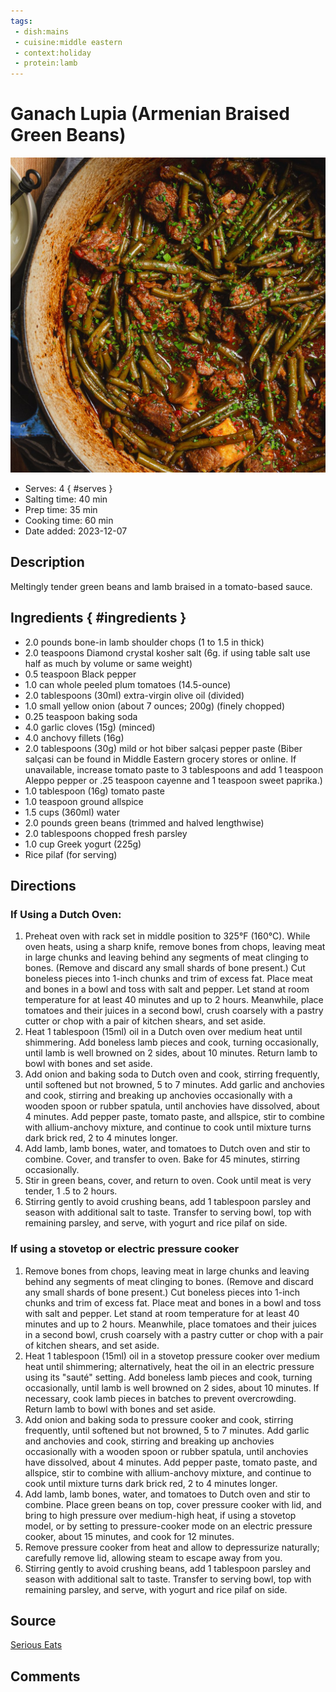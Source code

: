 ```yaml
---
tags:
 - dish:mains
 - cuisine:middle eastern
 - context:holiday
 - protein:lamb
---
```


# Ganach Lupia (Armenian Braised Green Beans)

![Recipe picture](../images/ganach_lupia_armenian-0.jpg)

- Serves: 4
{ #serves }
- Salting time: 40 min
- Prep time: 35 min
- Cooking time: 60 min
- Date added: 2023-12-07

## Description

Meltingly tender green beans and lamb braised in a tomato-based sauce.

## Ingredients { #ingredients }

- 2.0 pounds bone-in lamb shoulder chops (1 to 1.5 in thick)
- 2.0 teaspoons Diamond crystal kosher salt (6g. if using table salt use half as much by volume or same weight)
- 0.5 teaspoon Black pepper 
- 1.0 can whole peeled plum tomatoes (14.5-ounce)
- 2.0 tablespoons (30ml) extra-virgin olive oil (divided)
- 1.0 small yellow onion (about 7 ounces; 200g) (finely chopped)
- 0.25 teaspoon baking soda 
- 4.0 garlic cloves (15g) (minced)
- 4.0 anchovy fillets (16g)
- 2.0 tablespoons (30g) mild or hot biber salçasi pepper paste (Biber salçasi can be found in Middle Eastern grocery stores or online. If unavailable, increase tomato paste to 3 tablespoons and add 1 teaspoon Aleppo pepper or .25 teaspoon cayenne and 1 teaspoon sweet paprika.)
- 1.0 tablespoon (16g) tomato paste 
- 1.0 teaspoon ground allspice 
- 1.5 cups (360ml) water 
- 2.0 pounds green beans (trimmed and halved lengthwise)
- 2.0 tablespoons chopped fresh parsley 
- 1.0 cup Greek yogurt (225g)
- Rice pilaf (for serving)

## Directions

### If Using a Dutch Oven:

1. Preheat oven with rack set in middle position to 325°F (160°C). While oven heats, using a sharp knife, remove bones from chops, leaving meat in large chunks and leaving behind any segments of meat clinging to bones. (Remove and discard any small shards of bone present.) Cut boneless pieces into 1-inch chunks and trim of excess fat. Place meat and bones in a bowl and toss with salt and pepper. Let stand at room temperature for at least 40 minutes and up to 2 hours. Meanwhile, place tomatoes and their juices in a second bowl, crush coarsely with a pastry cutter or chop with a pair of kitchen shears, and set aside.
2. Heat 1 tablespoon (15ml) oil in a Dutch oven over medium heat until shimmering. Add boneless lamb pieces and cook, turning occasionally, until lamb is well browned on 2 sides, about 10 minutes. Return lamb to bowl with bones and set aside.
3. Add onion and baking soda to Dutch oven and cook, stirring frequently, until softened but not browned, 5 to 7 minutes. Add garlic and anchovies and cook, stirring and breaking up anchovies occasionally with a wooden spoon or rubber spatula, until anchovies have dissolved, about 4 minutes. Add pepper paste, tomato paste, and allspice, stir to combine with allium-anchovy mixture, and continue to cook until mixture turns dark brick red, 2 to 4 minutes longer.
4. Add lamb, lamb bones, water, and tomatoes to Dutch oven and stir to combine. Cover, and transfer to oven. Bake for 45 minutes, stirring occasionally.
5. Stir in green beans, cover, and return to oven. Cook until meat is very tender, 1 .5 to 2 hours.
6. Stirring gently to avoid crushing beans, add 1 tablespoon parsley and season with additional salt to taste. Transfer to serving bowl, top with remaining parsley, and serve, with yogurt and rice pilaf on side.

### If using a stovetop or electric pressure cooker

1. Remove bones from chops, leaving meat in large chunks and leaving behind any segments of meat clinging to bones. (Remove and discard any small shards of bone present.) Cut boneless pieces into 1-inch chunks and trim of excess fat. Place meat and bones in a bowl and toss with salt and pepper. Let stand at room temperature for at least 40 minutes and up to 2 hours. Meanwhile, place tomatoes and their juices in a second bowl, crush coarsely with a pastry cutter or chop with a pair of kitchen shears, and set aside.
2. Heat 1 tablespoon (15ml) oil in a stovetop pressure cooker over medium heat until shimmering; alternatively, heat the oil in an electric pressure using its "sauté" setting. Add boneless lamb pieces and cook, turning occasionally, until lamb is well browned on 2 sides, about 10 minutes. If necessary, cook lamb pieces in batches to prevent overcrowding. Return lamb to bowl with bones and set aside.
3. Add onion and baking soda to pressure cooker and cook, stirring frequently, until softened but not browned, 5 to 7 minutes. Add garlic and anchovies and cook, stirring and breaking up anchovies occasionally with a wooden spoon or rubber spatula, until anchovies have dissolved, about 4 minutes. Add pepper paste, tomato paste, and allspice, stir to combine with allium-anchovy mixture, and continue to cook until mixture turns dark brick red, 2 to 4 minutes longer.
4. Add lamb, lamb bones, water, and tomatoes to Dutch oven and stir to combine. Place green beans on top, cover pressure cooker with lid, and bring to high pressure over medium-high heat, if using a stovetop model, or by setting to pressure-cooker mode on an electric pressure cooker, about 15 minutes, and cook for 12 minutes.
5. Remove pressure cooker from heat and allow to depressurize naturally; carefully remove lid, allowing steam to escape away from you.
6. Stirring gently to avoid crushing beans, add 1 tablespoon parsley and season with additional salt to taste. Transfer to serving bowl, top with remaining parsley, and serve, with yogurt and rice pilaf on side. 

## Source

[Serious Eats](https://www.seriouseats.com/fassoulia-armenian-braised-green-beans-5498678)

## Comments
